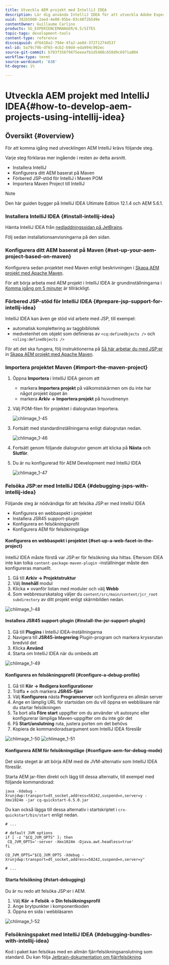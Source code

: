 ```yaml
---
title: Utveckla AEM projekt med IntelliJ IDEA
description: Lär dig använda IntelliJ IDEA för att utveckla Adobe Experience Manager-projekt.
uuid: 382b5008-2aed-4e08-95be-03c48f2b549e
contentOwner: Guillaume Carlino
products: SG_EXPERIENCEMANAGER/6.5/SITES
topic-tags: development-tools
content-type: reference
discoiquuid: df6410a2-794e-4fa2-ae8d-37271274d537
exl-id: 5a79c79b-df65-4cb2-b9d4-eda994c992ec
source-git-commit: b703f356f9475eeeafb1d5408c650d9c6971a804
workflow-type: tm+mt
source-wordcount: '638'
ht-degree: 1%

---
```


# Utveckla AEM projekt med IntelliJ IDEA{#how-to-develop-aem-projects-using-intellij-idea}

## Översikt {#overview}

För att komma igång med utvecklingen AEM IntelliJ krävs följande steg.

Varje steg förklaras mer ingående i resten av detta avsnitt.

* Installera IntelliJ
* Konfigurera ditt AEM baserat på Maven
* Förbered JSP-stöd för IntelliJ i Maven POM
* Importera Maven Project till IntelliJ

>[!NOTE]
>
>Den här guiden bygger på IntelliJ IDEA Ultimate Edition 12.1.4 och AEM 5.6.1.

### Installera IntelliJ IDEA {#install-intellij-idea}

Hämta IntelliJ IDEA från [nedladdningssidan på JetBrains](https://www.jetbrains.com/idea/download/).

Följ sedan installationsanvisningarna på den sidan.

### Konfigurera ditt AEM baserat på Maven {#set-up-your-aem-project-based-on-maven}

Konfigurera sedan projektet med Maven enligt beskrivningen i [Skapa AEM projekt med Apache Maven](/help/sites-developing/ht-projects-maven.md).

För att börja arbeta med AEM projekt i IntelliJ IDEA är grundinställningarna i [Komma igång om 5 minuter](https://maven.apache.org/guides/getting-started/maven-in-five-minutes.html) är tillräckligt.

### Förbered JSP-stöd för IntelliJ IDEA {#prepare-jsp-support-for-intellij-idea}

IntelliJ IDEA kan även ge stöd vid arbete med JSP, till exempel:

* automatisk komplettering av taggbibliotek
* medvetenhet om objekt som definieras av `<cq:defineObjects />` och `<sling:defineObjects />`

För att det ska fungera, följ instruktionerna på [Så här arbetar du med JSP:er](/help/sites-developing/ht-projects-maven.md#how-to-work-with-jsps) in [Skapa AEM projekt med Apache Maven](/help/sites-developing/ht-projects-maven.md).

### Importera projektet Maven {#import-the-maven-project}

1. Öppna **Importera** i IntelliJ IDEA genom att

   * markera **Importera projekt** på välkomstskärmen om du inte har något projekt öppet än
   * markera **Arkiv -> Importera projekt** på huvudmenyn

1. Välj POM-filen för projektet i dialogrutan Importera.

   ![chlimage_1-45](assets/chlimage_1-45a.png)

1. Fortsätt med standardinställningarna enligt dialogrutan nedan.

   ![chlimage_1-46](assets/chlimage_1-46a.png)

1. Fortsätt genom följande dialogrutor genom att klicka på **Nästa** och **Slutför**.
1. Du är nu konfigurerad för AEM Development med IntelliJ IDEA

   ![chlimage_1-47](assets/chlimage_1-47a.png)

### Felsöka JSP:er med IntelliJ IDEA {#debugging-jsps-with-intellij-idea}

Följande steg är nödvändiga för att felsöka JSP:er med IntelliJ IDEA

* Konfigurera en webbaspekt i projektet
* Installera JSR45 support-plugin
* Konfigurera en felsökningsprofil
* Konfigurera AEM för felsökningsläge

#### Konfigurera en webbaspekt i projektet {#set-up-a-web-facet-in-the-project}

IntelliJ IDEA måste förstå var JSP:er för felsökning ska hittas. Eftersom IDEA inte kan tolka `content-package-maven-plugin` -inställningar måste den konfigureras manuellt.

1. Gå till **Arkiv -> Projektstruktur**
1. Välj **Innehåll** modul
1. Klicka **+** ovanför listan med moduler och välj **Webb**
1. Som webbresurskatalog väljer du `content/src/main/content/jcr_root subdirectory` av ditt projekt enligt skärmbilden nedan.

![chlimage_1-48](assets/chlimage_1-48a.png)

#### Installera JSR45 support-plugin {#install-the-jsr-support-plugin}

1. Gå till **Plugins** i IntelliJ IDEA-inställningarna
1. Navigera till **JSR45-integrering** Plugin-program och markera kryssrutan bredvid det
1. Klicka **Använd**
1. Starta om IntelliJ IDEA när du ombeds att

![chlimage_1-49](assets/chlimage_1-49a.png)

#### Konfigurera en felsökningsprofil {#configure-a-debug-profile}

1. Gå till **Kör -> Redigera konfigurationer**
1. Träffa **+** och markera **JSR45-fjärr**
1. Välj **Konfigurera** nästa **Programserver** och konfigurera en allmän server
1. Ange en lämplig URL för startsidan om du vill öppna en webbläsare när du startar felsökningen
1. Ta bort alla **Före start** uppgifter om du använder vlt autosync eller konfigurerar lämpliga Maven-uppgifter om du inte gör det
1. På **Start/anslutning** ruta, justera porten om det behövs
1. Kopiera de kommandoradsargument som IntelliJ IDEA föreslår

![chlimage_1-50](assets/chlimage_1-50a.png) ![chlimage_1-51](assets/chlimage_1-51a.png)

#### Konfigurera AEM för felsökningsläge {#configure-aem-for-debug-mode}

Det sista steget är att börja AEM med de JVM-alternativ som IntelliJ IDEA föreslår.

Starta AEM jar-filen direkt och lägg till dessa alternativ, till exempel med följande kommandorad:

`java -Xdebug -Xrunjdwp:transport=dt_socket,address=58242,suspend=n,server=y -Xmx1024m -jar cq-quickstart-6.5.0.jar`

Du kan också lägga till dessa alternativ i startskriptet i `crx-quickstart/bin/start` enligt nedan.

```shell
# ...

# default JVM options
if [ -z "$CQ_JVM_OPTS" ]; then
 CQ_JVM_OPTS='-server -Xmx1024m -Djava.awt.headless=true'
fi

CQ_JVM_OPTS="$CQ_JVM_OPTS -Xdebug -Xrunjdwp:transport=dt_socket,address=58242,suspend=n,server=y"

# ...
```

#### Starta felsökning {#start-debugging}

Du är nu redo att felsöka JSP:er i AEM.

1. Välj **Kör -> Felsök -> Din felsökningsprofil**
1. Ange brytpunkter i komponentkoden
1. Öppna en sida i webbläsaren

![chlimage_1-52](assets/chlimage_1-52a.png)

### Felsökningspaket med IntelliJ IDEA {#debugging-bundles-with-intellij-idea}

Kod i paket kan felsökas med en allmän fjärrfelsökningsanslutning som standard. Du kan följa [Jetbrain-dokumentation om fjärrfelsökning](https://www.jetbrains.com/help/idea/remote-debugging-with-product.html#remote-interpreter).
